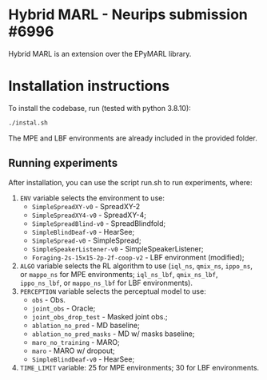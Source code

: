 # Hybrid MARL - Neurips submission #6996

Hybrid MARL is an extension over the EPyMARL library.


# Installation instructions

To install the codebase, run (tested with python 3.8.10): 
```sh
./instal.sh
```

The MPE and LBF environments are already included in the provided folder. 

## Running experiments
After installation, you can use the script run.sh to run experiments, where:
1) `ENV` variable selects the environment to use:
    - `SimpleSpreadXY-v0` - SpreadXY-2
    - `SimpleSpreadXY4-v0` - SpreadXY-4;
    - `SimpleSpreadBlind-v0` - SpreadBlindfold;
    - `SimpleBlindDeaf-v0` - HearSee;
    - `SimpleSpread-v0` - SimpleSpread;
    - `SimpleSpeakerListener-v0` - SimpleSpeakerListener;
    - `Foraging-2s-15x15-2p-2f-coop-v2` - LBF environment (modified);
2) `ALGO` variable selects the RL algorithm to use (`iql_ns`, `qmix_ns`, `ippo_ns`, or `mappo_ns` for MPE environments; `iql_ns_lbf`, `qmix_ns_lbf`, `ippo_ns_lbf`, or `mappo_ns_lbf` for LBF environments).
3)  `PERCEPTION` variable selects the perceptual model to use:
    - `obs` - Obs.
    - `joint_obs` - Oracle;
    - `joint_obs_drop_test` - Masked joint obs.;
    - `ablation_no_pred` - MD baseline;
    - `ablation_no_pred_masks` - MD w/ masks baseline;
    - `maro_no_training` - MARO;
    - `maro` - MARO w/ dropout;
    - `SimpleBlindDeaf-v0` - HearSee;
4) `TIME_LIMIT` variable: 25 for MPE environments; 30 for LBF environments.
   
